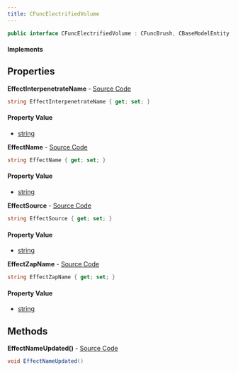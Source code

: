 ```yaml
---
title: CFuncElectrifiedVolume
---
```


```csharp
public interface CFuncElectrifiedVolume : CFuncBrush, CBaseModelEntity, CBaseEntity, CEntityInstance, ISchemaClass<CEntityInstance>, ISchemaClass<CBaseEntity>, ISchemaClass<CBaseModelEntity>, ISchemaClass<CFuncBrush>, ISchemaClass<CFuncElectrifiedVolume>, ISchemaField, ISchemaClass, INativeHandle
```

#### Implements

## Properties

**EffectInterpenetrateName** - [Source Code](https://github.com/swiftly-solution/swiftlys2/blob/main/managed/src/SwiftlyS2.Generated/Schemas/Interfaces/CFuncElectrifiedVolume.cs#L18)

```csharp
string EffectInterpenetrateName { get; set; }
```

#### Property Value

- [string](https://learn.microsoft.com/dotnet/api/system.string)

**EffectName** - [Source Code](https://github.com/swiftly-solution/swiftlys2/blob/main/managed/src/SwiftlyS2.Generated/Schemas/Interfaces/CFuncElectrifiedVolume.cs#L16)

```csharp
string EffectName { get; set; }
```

#### Property Value

- [string](https://learn.microsoft.com/dotnet/api/system.string)

**EffectSource** - [Source Code](https://github.com/swiftly-solution/swiftlys2/blob/main/managed/src/SwiftlyS2.Generated/Schemas/Interfaces/CFuncElectrifiedVolume.cs#L22)

```csharp
string EffectSource { get; set; }
```

#### Property Value

- [string](https://learn.microsoft.com/dotnet/api/system.string)

**EffectZapName** - [Source Code](https://github.com/swiftly-solution/swiftlys2/blob/main/managed/src/SwiftlyS2.Generated/Schemas/Interfaces/CFuncElectrifiedVolume.cs#L20)

```csharp
string EffectZapName { get; set; }
```

#### Property Value

- [string](https://learn.microsoft.com/dotnet/api/system.string)

## Methods

**EffectNameUpdated()** - [Source Code](https://github.com/swiftly-solution/swiftlys2/blob/main/managed/src/SwiftlyS2.Generated/Schemas/Interfaces/CFuncElectrifiedVolume.cs#L24)

```csharp
void EffectNameUpdated()
```

